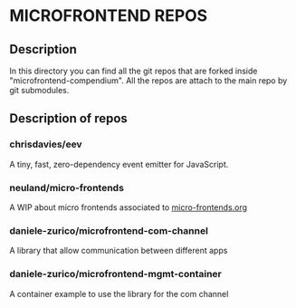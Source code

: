 # MICROFRONTEND REPOS

## Description
In this directory you can find all the git repos that are forked inside "microfrontend-compendium".
All the repos are attach to the main repo by git submodules.

## Description of repos

### chrisdavies/eev
A tiny, fast, zero-dependency event emitter for JavaScript.
 
### neuland/micro-frontends
A WIP about micro frontends associated to  [micro-frontends.org](http://micro-frontends.org) 

### daniele-zurico/microfrontend-com-channel
A library that allow communication between different apps

### daniele-zurico/microfrontend-mgmt-container
A container example to use the library for the com channel